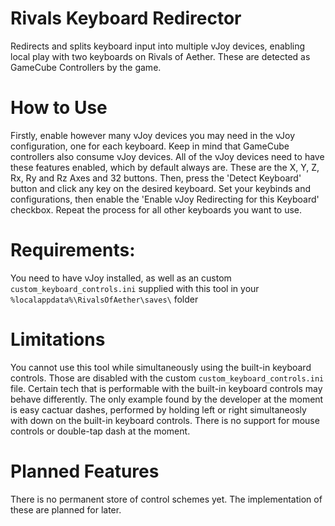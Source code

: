 # Rivals Keyboard Redirector
Redirects and splits keyboard input into multiple vJoy devices, enabling local play with two keyboards on Rivals of Aether. These are detected as GameCube Controllers by the game.

# How to Use
Firstly, enable however many vJoy devices you may need in the vJoy configuration, one for each keyboard. Keep in mind that GameCube controllers also consume vJoy devices. All of the vJoy devices need to have these features enabled, which by default always are. These are the X, Y, Z, Rx, Ry and Rz Axes and 32 buttons.
Then, press the 'Detect Keyboard' button and click any key on the desired keyboard. Set your keybinds and configurations, then enable the 'Enable vJoy Redirecting for this Keyboard' checkbox. Repeat the process for all other keyboards you want to use.

# Requirements:
You need to have vJoy installed, as well as an custom `custom_keyboard_controls.ini` supplied with this tool in your `%localappdata%\RivalsOfAether\saves\` folder

# Limitations
You cannot use this tool while simultaneously using the built-in keyboard controls. Those are disabled with the custom `custom_keyboard_controls.ini` file.
Certain tech that is performable with the built-in keyboard controls may behave differently. The only example found by the developer at the moment is easy cactuar dashes, performed by holding left or right simultaneosly with down on the built-in keyboard controls.
There is no support for mouse controls or double-tap dash at the moment.

# Planned Features
There is no permanent store of control schemes yet. The implementation of these are planned for later.
